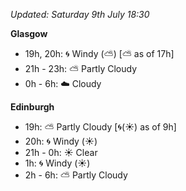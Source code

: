 *Updated: Saturday 9th July 18:30*

**Glasgow**

* 19h, 20h: :cyclone: Windy (:partly_sunny:) [:partly_sunny: as of 17h]
* 21h - 23h: :partly_sunny: Partly Cloudy
* 0h - 6h: :cloud: Cloudy

**Edinburgh**

* 19h: :partly_sunny: Partly Cloudy [:cyclone:(:sunny:) as of 9h]
* 20h: :cyclone: Windy (:sunny:)
* 21h - 0h: :sunny: Clear
* 1h: :cyclone: Windy (:sunny:)
* 2h - 6h: :partly_sunny: Partly Cloudy
